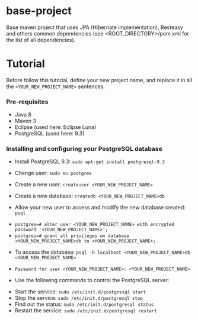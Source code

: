 base-project
============

Base maven project that uses JPA (Hibernate implementation), Resteasy and others common dependencies (see &lt;ROOT_DIRECTORY>/pom.xml for the list of all dependencies).

Tutorial
========

Before follow this tutorial, define your new project name, and replace it in all the `<YOUR_NEW_PROJECT_NAME>` sentences.

### Pre-requisites

  * Java 8
  * Maven 3
  * Eclipse (used here: Eclipse Luna)
  * PostgreSQL (used here: 9.3)
    
### Installing and configuring your PostgreSQL database

  * Install PostgreSQL 9.3: `sudo apt-get install postgresql-9.3`
  
  * Change user: `sudo su postgres`

  * Create a new user: `createuser <YOUR_NEW_PROJECT_NAME>`

  * Create a new database: `createdb <YOUR_NEW_PROJECT_NAME>db`

  * Allow your new user to access and modify the new database created: `psql`
   - `postgres=# alter user <YOUR_NEW_PROJECT_NAME> with encrypted password '<YOUR_NEW_PROJECT_NAME>';`
   - `postgres=# grant all privileges on database <YOUR_NEW_PROJECT_NAME>db to <YOUR_NEW_PROJECT_NAME>;`

  * To access the database: `psql -h localhost <YOUR_NEW_PROJECT_NAME>db <YOUR_NEW_PROJECT_NAME>`
   - `Password for user <YOUR_NEW_PROJECT_NAME>: <YOUR_NEW_PROJECT_NAME>`

  * Use the following commands to control the PostgreSQL server:
   - Start the service: `sudo /etc/init.d/postgresql start`
   - Stop the service: `sudo /etc/init.d/postgresql stop`
   - Find out the status: `sudo /etc/init.d/postgresql status`
   - Restart the service: `sudo /etc/init.d/postgresql restart`

